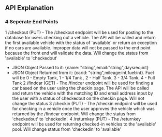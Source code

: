 ## API Explanation

### 4 Seperate End Points

1 /checkout (PUT) - The /checkout endpoint will be used for posting to the database for users checking out a vehicle. The API will be called and return the first available vehicle with the status of 'available' or return an exception if no cars are available. Improper data will not be passed to the end point because the front end will validate the data. Will change the status from 'available' to 'checkedout'
* JSON Object Passed to it: {name: "string",email:"string",daysreq:int}
* JSON Object Returned from it: {carid: "string",mileage:int,fuel:int}. Fuel will be 0 - Empty Tank, 1 - 1/4 Tank , 2 - Half Tank, 3 - 3/4 Tank, 4 - Full Tank
2 /findcar (GET) - The /findcar endpoint will be used for finding a car based on the user using the checkin page. The API will be called and return the vehicle with the matching ID and email address  input by the user with a status of checkedout on the checkin page. Will not change the status
3 /checkin (PUT) - The /checkin endpoint will be used for checking in a vehicle once the user approves the vehicle which was returned by the /findcar endpoint. Will  change the status from 'checkedout' to 'checkedin'.
4 /returnkey (PUT) - The /returnkey endpoint will be used for returning checked-in vehicles to the 'available' pool. Will change status from 'checkedin' to 'available'
